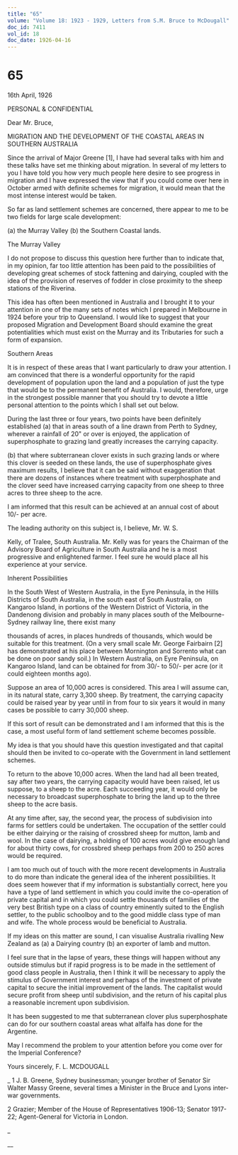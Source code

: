 ```yaml
---
title: "65"
volume: "Volume 18: 1923 - 1929, Letters from S.M. Bruce to McDougall"
doc_id: 7411
vol_id: 18
doc_date: 1926-04-16
---
```


# 65

16th April, 1926

PERSONAL &amp; CONFIDENTIAL

Dear Mr. Bruce,

MIGRATION AND THE DEVELOPMENT OF THE COASTAL AREAS IN SOUTHERN AUSTRALIA

Since the arrival of Major Greene [1], I have had several talks with him and these talks have set me thinking about migration. In several of my letters to you I have told you how very much people here desire to see progress in migration and I have expressed the view that if you could come over here in October armed with definite schemes for migration, it would mean that the most intense interest would be taken.

So far as land settlement schemes are concerned, there appear to me to be two fields for large scale development:

(a) the Murray Valley (b) the Southern Coastal lands.

The Murray Valley

I do not propose to discuss this question here further than to indicate that, in my opinion, far too little attention has been paid to the possibilities of developing great schemes of stock fattening and dairying, coupled with the idea of the provision of reserves of fodder in close proximity to the sheep stations of the Riverina.

This idea has often been mentioned in Australia and I brought it to your attention in one of the many sets of notes which I prepared in Melbourne in 1924 before your trip to Queensland. I would like to suggest that your proposed Migration and Development Board should examine the great potentialities which must exist on the Murray and its Tributaries for such a form of expansion.

Southern Areas

It is in respect of these areas that I want particularly to draw your attention. I am convinced that there is a wonderful opportunity for the rapid development of population upon the land and a population of just the type that would be to the permanent benefit of Australia. I would, therefore, urge in the strongest possible manner that you should try to devote a little personal attention to the points which I shall set out below.

During the last three or four years, two points have been definitely established (a) that in areas south of a line drawn from Perth to Sydney, wherever a rainfall of 20" or over is enjoyed, the application of superphosphate to grazing land greatly increases the carrying capacity.

(b) that where subterranean clover exists in such grazing lands or where this clover is seeded on these lands, the use of superphosphate gives maximum results, I believe that it can be said without exaggeration that there are dozens of instances where treatment with superphosphate and the clover seed have increased carrying capacity from one sheep to three acres to three sheep to the acre.

I am informed that this result can be achieved at an annual cost of about 10/- per acre.

The leading authority on this subject is, I believe, Mr. W. S.

Kelly, of Tralee, South Australia. Mr. Kelly was for years the Chairman of the Advisory Board of Agriculture in South Australia and he is a most progressive and enlightened farmer. I feel sure he would place all his experience at your service.

Inherent Possibilities

In the South West of Western Australia, in the Eyre Peninsula, in the Hills Districts of South Australia, in the south east of South Australia, on Kangaroo Island, in portions of the Western District of Victoria, in the Dandenong division and probably in many places south of the Melbourne-Sydney railway line, there exist many 

thousands of acres, in places hundreds of thousands, which would be suitable for this treatment. (On a very small scale Mr. George Fairbairn [2] has demonstrated at his place between Mornington and Sorrento what can be done on poor sandy soil.) In Western Australia, on Eyre Peninsula, on Kangaroo Island, land can be obtained for from 30/- to 50/- per acre (or it could eighteen months ago).

Suppose an area of 10,000 acres is considered. This area I will assume can, in its natural state, carry 3,300 sheep. By treatment, the carrying capacity could be raised year by year until in from four to six years it would in many cases be possible to carry 30,000 sheep.

If this sort of result can be demonstrated and I am informed that this is the case, a most useful form of land settlement scheme becomes possible.

My idea is that you should have this question investigated and that capital should then be invited to co-operate with the Government in land settlement schemes.

To return to the above 10,000 acres. When the land had all been treated, say after two years, the carrying capacity would have been raised, let us suppose, to a sheep to the acre. Each succeeding year, it would only be necessary to broadcast superphosphate to bring the land up to the three sheep to the acre basis.

At any time after, say, the second year, the process of subdivision into farms for settlers could be undertaken. The occupation of the settler could be either dairying or the raising of crossbred sheep for mutton, lamb and wool. In the case of dairying, a holding of 100 acres would give enough land for about thirty cows, for crossbred sheep perhaps from 200 to 250 acres would be required.

I am too much out of touch with the more recent developments in Australia to do more than indicate the general idea of the inherent possibilities. It does seem however that if my information is substantially correct, here you have a type of land settlement in which you could invite the co-operation of private capital and in which you could settle thousands of families of the very best British type on a class of country eminently suited to the English settler, to the public schoolboy and to the good middle class type of man and wife. The whole process would be beneficial to Australia.

If my ideas on this matter are sound, I can visualise Australia rivalling New Zealand as (a) a Dairying country (b) an exporter of lamb and mutton.

I feel sure that in the lapse of years, these things will happen without any outside stimulus but if rapid progress is to be made in the settlement of good class people in Australia, then I think it will be necessary to apply the stimulus of Government interest and perhaps of the investment of private capital to secure the initial improvement of the lands. The capitalist would secure profit from sheep until subdivision, and the return of his capital plus a reasonable increment upon subdivision.

It has been suggested to me that subterranean clover plus superphosphate can do for our southern coastal areas what alfalfa has done for the Argentine.

May I recommend the problem to your attention before you come over for the Imperial Conference?

Yours sincerely, F. L. MCDOUGALL 

_ 1 J. B. Greene, Sydney businessman; younger brother of Senator Sir Walter Massy Greene, several times a Minister in the Bruce and Lyons inter-war governments.

2 Grazier; Member of the House of Representatives 1906-13; Senator 1917-22; Agent-General for Victoria in London.

_

__

